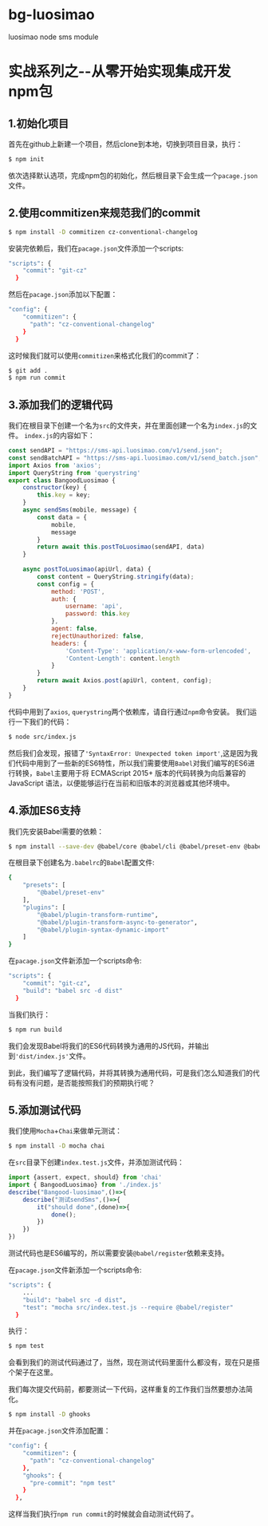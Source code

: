 # bg-luosimao
luosimao node sms module

# 实战系列之--从零开始实现集成开发npm包
## 1.初始化项目
首先在github上新建一个项目，然后clone到本地，切换到项目目录，执行：

```bash
$ npm init
```
 依次选择默认选项，完成npm包的初始化，然后根目录下会生成一个`pacage.json`文件。

## 2.使用commitizen来规范我们的commit

```bash
$ npm install -D commitizen cz-conventional-changelog
```
安装完依赖后，我们在`pacage.json`文件添加一个scripts:
```bash
"scripts": {
    "commit": "git-cz"
  }
```
然后在`pacage.json`添加以下配置：
```bash
"config": {
    "commitizen": {
      "path": "cz-conventional-changelog"
    }
  }
```
这时候我们就可以使用`commitizen`来格式化我们的commit了：
```bash
$ git add .
$ npm run commit
```
## 3.添加我们的逻辑代码
我们在根目录下创建一个名为`src`的文件夹，并在里面创建一个名为`index.js`的文件。
`index.js`的内容如下：
```javascript
const sendAPI = "https://sms-api.luosimao.com/v1/send.json";
const sendBatchAPI = "https://sms-api.luosimao.com/v1/send_batch.json";
import Axios from 'axios';
import QueryString from 'querystring'
export class BangoodLuosimao {
    constructor(key) {
        this.key = key;
    }
    async sendSms(mobile, message) {
        const data = {
            mobile,
            message
        }
        return await this.postToLuosimao(sendAPI, data)
    }
    
    async postToLuosimao(apiUrl, data) {
        const content = QueryString.stringify(data);
        const config = {
            method: 'POST',
            auth: {
                username: 'api',
                password: this.key
            },
            agent: false,
            rejectUnauthorized: false,
            headers: {
                'Content-Type': 'application/x-www-form-urlencoded',
                'Content-Length': content.length
            }
        }
        return await Axios.post(apiUrl, content, config);
    }
}
```
代码中用到了`axios`, `querystring`两个依赖库，请自行通过`npm`命令安装。
我们运行一下我们的代码：
```bash
$ node src/index.js
```
然后我们会发现，报错了`'SyntaxError: Unexpected token import'`,这是因为我们代码中用到了一些新的ES6特性，所以我们需要使用`Babel`对我们编写的ES6进行转换，`Babel`主要用于将 ECMAScript 2015+ 版本的代码转换为向后兼容的 JavaScript 语法，以便能够运行在当前和旧版本的浏览器或其他环境中。
## 4.添加ES6支持
我们先安装Babel需要的依赖：

```bash
$ npm install --save-dev @babel/core @babel/cli @babel/preset-env @babel/plugin-transform-runtime @babel/plugin-transform-async-to-generator @babel/plugin-syntax-dynamic-import
```
在根目录下创建名为`.babelrc`的`Babel`配置文件:

```bash
{
    "presets": [
        "@babel/preset-env"
    ],
    "plugins": [
        "@babel/plugin-transform-runtime",
        "@babel/plugin-transform-async-to-generator",
        "@babel/plugin-syntax-dynamic-import"
    ]
}
```
在`pacage.json`文件新添加一个scripts命令:
```bash
"scripts": {
    "commit": "git-cz",
    "build": "babel src -d dist"
  }
```
当我们执行：
```bash
$ npm run build
```
我们会发现Babel将我们的ES6代码转换为通用的JS代码，并输出到`'dist/index.js'`文件。

到此，我们编写了逻辑代码，并将其转换为通用代码，可是我们怎么知道我们的代码有没有问题，是否能按照我们的预期执行呢？
## 5.添加测试代码
我们使用`Mocha`+`Chai`来做单元测试：
```bash
$ npm install -D mocha chai
```
在`src`目录下创建`index.test.js`文件，并添加测试代码：
```javascript
import {assert, expect, should} from 'chai'
import { BangoodLuosimao} from './index.js'
describe("Bangood-luosimao",()=>{
    describe("测试sendSms",()=>{
        it("should done",(done)=>{
            done();
        })
    })
})
```
测试代码也是ES6编写的，所以需要安装`@babel/register`依赖来支持。

在`pacage.json`文件新添加一个scripts命令:
```bash
"scripts": {
    ...
    "build": "babel src -d dist",
    "test": "mocha src/index.test.js --require @babel/register"
  }
```
执行：
```bash
$ npm test
```
会看到我们的测试代码通过了，当然，现在测试代码里面什么都没有，现在只是搭个架子在这里。

我们每次提交代码前，都要测试一下代码，这样重复的工作我们当然要想办法简化。
```bash
$ npm install -D ghooks
```
并在`pacage.json`文件添加配置：
```bash
"config": {
    "commitizen": {
      "path": "cz-conventional-changelog"
    },
    "ghooks": {
      "pre-commit": "npm test"
    }
  },
```
这样当我们执行`npm run commit`的时候就会自动测试代码了。






